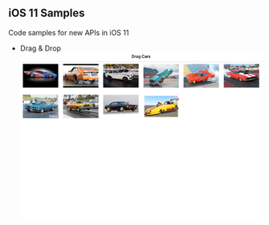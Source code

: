 ## iOS 11 Samples

Code samples for new APIs in iOS 11

- Drag & Drop
![Alt text](/Assets/Drag&Drop.gif?raw=true "Drag and Drop example")
